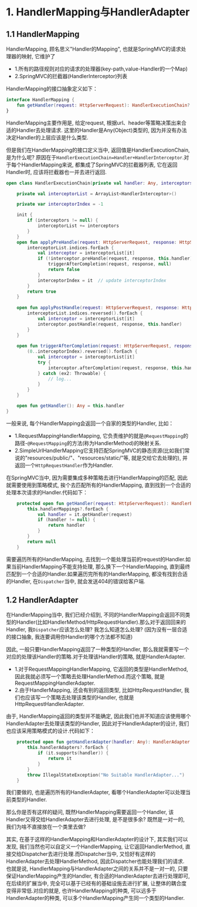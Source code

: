 # 1. HandlerMapping与HandlerAdapter

## 1.1 HandlerMapping

HandlerMapping, 顾名思义"Handler的Mapping", 也就是SpringMVC的请求处理器的映射, 它维护了

* 1.所有的路径规则对应的请求的处理器(key-path,value-Handler的一个Map)
* 2.SpringMVC的拦截器(HandlerInterceptor)列表

HandlerMapping的接口抽象定义如下：

```kotlin
interface HandlerMapping {
    fun getHandler(request: HttpServerRequest): HandlerExecutionChain?
}
```

HandlerMapping主要作用是, 给定request, 根据url、header等策略决策出来合适的Handler去处理请求. 这里的Handler是Any(Object)类型的, 因为并没有办法决定Handler的上层应该是什么类型.

但是我们在HandlerMapping的接口定义当中, 返回值是HandlerExecutionChain, 是为什么呢? 原因在于`HandlerExecutionChain=Handler+HandlerInterceptor`.对于每个HandlerMapping来说, 都集成了SpringMVC的拦截器列表, 它在返回Handler时, 应该将拦截器也一并去进行返回.

```kotlin
open class HandlerExecutionChain(private val handler: Any, interceptors: Collection<HandlerInterceptor>? = null) {

    private val interceptorList = ArrayList<HandlerInterceptor>()

    private var interceptorIndex = -1

    init {
        if (interceptors != null) {
            interceptorList += interceptors
        }
    }
    open fun applyPreHandle(request: HttpServerRequest, response: HttpServerResponse): Boolean {
        interceptorList.indices.forEach {
            val interceptor = interceptorList[it]
            if (!interceptor.preHandle(request, response, this.handler)) {
                triggerAfterCompletion(request, response, null)
                return false
            }
            interceptorIndex = it  // update interceptorIndex
        }
        return true
    }
    
    open fun applyPostHandle(request: HttpServerRequest, response: HttpServerResponse) {
        interceptorList.indices.reversed().forEach {
            val interceptor = interceptorList[it]
            interceptor.postHandle(request, response, this.handler)
        }
    }
    
    open fun triggerAfterCompletion(request: HttpServerRequest, response: HttpServerResponse, ex: Throwable?) {
        (0..interceptorIndex).reversed().forEach {
            val interceptor = interceptorList[it]
            try {
                interceptor.afterCompletion(request, response, this.handler, ex)
            } catch (ex2: Throwable) {
                // log...
            }
        }
    }

    open fun getHandler(): Any = this.handler
}
```

一般来说, 每个HandlerMapping会返回一个自家的类型的Handler, 比如：

* 1.RequestMappingHandlerMapping, 它负责维护的就是`@RequestMapping`的路径-`@RequestMapping`的方法(称为HandlerMethod)的映射关系.
* 2.SimpleUrlHandlerMapping它支持匹配SpringMVC的静态资源(比如我们常说的"resources/public/"、"resources/static/"等, 就是交给它去处理的), 并返回一个`HttpRequestHandler`作为Handler.

在SpringMVC当中, 因为需要集成多种策略去进行HandlerMapping的匹配, 因此就需要使用到策略模式, 挨个去匹配所有的HandlerMapping, 直到找到一个合适的处理本次请求的Handler.代码如下：

```kotlin
    protected open fun getHandler(request: HttpServerRequest): HandlerExecutionChain? {
        this.handlerMappings?.forEach {
            val handler = it.getHandler(request)
            if (handler != null) {
                return handler
            }
        }
        return null
    }
```

需要遍历所有的HandlerMapping, 去找到一个能处理当前的request的Handler.如果当前HandlerMapping不能支持处理, 那么换下一个HandlerMapping, 直到最终匹配到一个合适的Handler.如果遍历完所有的HandlerMapping, 都没有找到合适的Handler, 在`Dispatcher`当中, 就会发送404的错误给客户端.

## 1.2 HandlerAdapter

在HandlerMapping当中, 我们已经介绍到, 不同的HandlerMapping会返回不同类型的Handler(比如HandlerMethod/HttpRequestHandler).那么对于返回回来的Handler, 我`Dispatcher`应该怎么处理? 我怎么知道怎么处理? (因为没有一层合适的接口抽象, 我连要调用你Handler的哪个方法都不知道)

因此, 一般只要HandlerMapping返回了一种类型的Handler, 那么我就需要写一个对应的处理该Handler的策略.对于处理该Handler的策略, 就是HandlerAdapter.

* 1.对于RequestMappingHandlerMapping, 它返回的类型是HandlerMethod, 因此我就必须写一个策略去处理HandlerMethod.而这个策略, 就是RequestMappingHandlerAdapter.
* 2.由于HandlerMapping, 还会有别的返回类型, 比如HttpRequestHandler, 我们也应该写一个策略去处理该类型的Handler, 也就是HttpRequestHandlerAdapter.

由于, HandlerMapping返回的类型并不能确定, 因此我们也并不知道应该使用哪个HandlerAdapter去处理该类型的Handler, 因此对于HandlerAdapter的设计, 我们也应该采用策略模式的设计.代码如下：

```kotlin
    protected open fun getHandlerAdapter(handler: Any): HandlerAdapter {
        this.handlerAdapters?.forEach {
            if (it.supports(handler)) {
                return it
            }
        }
        throw IllegalStateException("No Suitable HandlerAdapter...")
    }
```

我们要做的, 也是遍历所有的HandlerAdapter, 看哪个HandlerAdapter可以处理当前类型的Handler.

那么你是否有这样的疑问, 既然HandlerMapping需要返回一个Handler, 该Handler又得交给HandlerAdapter去进行处理, 是不是很多余? 既然是一对一的, 我们为啥不直接放在一个类里去做? 

其实, 在基于这样的HandlerMapping和HandlerAdapter的设计下, 其实我们可以发现, 我们当然也可以自定义一个HandlerMapping, 让它返回HandlerMethod, 直接交给Dispatcher去进行处理.而Dispatcher当中, 又恰好有这样的HandlerAdapter去处理HandlerMethod, 因此Dispatcher也能处理我们的请求. 也就是说, HandlerMapping与HandlerAdapter之间的关系并不是一对一的, 只要保证HandlerMapping产生的Handler, 有合适的HandlerAdapter去进行处理即可, 在后续的扩展当中, 完全可以基于已经有的基础设施去进行扩展, 让整体的耦合度变得非常低.对应的就是, 也许HandlerMapping的种类, 可以远多于HandlerAdapter的种类, 可以多个HandlerMapping产生同一个类型的Handler.


